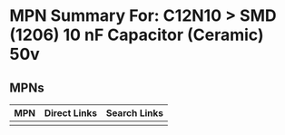



# MPN Summary For: C12N10 > SMD (1206) 10 nF Capacitor (Ceramic) 50v

## MPNs
  

|MPN|Direct Links|Search Links|
| :--- | :--- | :--- |
||||
